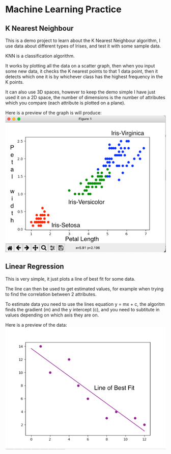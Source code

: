 # Machine Learning Practice

## K Nearest Neighbour
This is a demo project to learn about the K Nearest Neighbour algorithm, I use data about different types of Irises, and test it with some sample data.

KNN is a classification algorithm.

It works by plotting all the data on a scatter graph, then when you input some new data, it checks the K nearest points to that 1 data point, then it detects which one it is by whichever class has the highest frequency in the K points.

It can also use 3D spaces, however to keep the demo simple I have just used it on a 2D space, the number of dimensions is the number of attributes which you compare (each attribute is plotted on a plane).

Here is a preview of the graph is will produce:
![KNN Preview](https://github.com/AryaaSk/Machine-Learning/blob/main/K%20Nearest%20Neighbour/graph.png?raw=true)

## Linear Regression

This is very simple, it just plots a line of best fit for some data.

The line can then be used to get estimated values, for example when trying to find the correlation between 2 attributes.

To estimate data you need to use the lines equation y = mx + c, the algoritm finds the gradient (m) and the y intercept (c), and you need to subtitute in values depending on which axis they are on.

Here is a preview of the data:
![Linear Regression Graph](https://github.com/AryaaSk/Machine-Learning/blob/main/Linear%20Regression/Graph.png?raw=true) 
